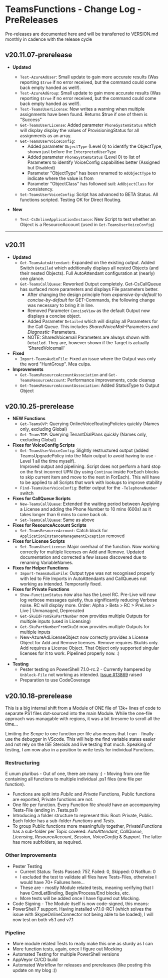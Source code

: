 ﻿# TeamsFunctions - Change Log - PreReleases

Pre-releases are documented here and will be transferred to VERSION.md monthly in cadence with the release cycle

## v20.11.07-prerelease

- **Updated**
  - `Test-AzureAdUser`: Small update to gain more accurate results (Was reporting `$true` if no error received, but the command could come back empty handed as well!).
  - `Test-AzureAdGroup`: Small update to gain more accurate results (Was reporting `$true` if no error received, but the command could come back empty handed as well!).
  - `Test-TeamsUserLicense`: Now writes a warning when multiple assignments have been found. Returns $true if one of them is "Success"
  - `Get-TeamsUserLicense`: Added parameter `PhoneSystemStatus` which will display display the values of ProvisioningStatus for all assignments as an array.
  - `Get-TeamsUserVoiceConfig`:
    - Added parameter `ObjectType` (Level 0) to identify the ObjectType, shown just before the `InterpretedUserType`
    - Added parameter `PhoneSystemStatus` (Level 0) to list of Parameters to identify VoiceConfig capabilities better (Assigned but Disabled)
    - Parameter "ObjectType" has been renamed to `AdObjectType` to indicate where the value is from
    - Parameter "ObjectClass" has followed suit: `AdObjectClass` for consistency.
  - `Set-TeamsUserVoiceConfig`: Script has advanced to BETA Status. All functions scripted. Testing OK for Direct Routing.

- **New**
  - `Test-CsOnlineApplicationInstance`: New Script to test whether an Object is a ResourceAccount (used in `Get-TeamsUserVoiceConfig`)

---------------------------------------------

## v20.11

- **Updated**
  - `Get-TeamsAutoAttendant`: Expanded on the existing output. Added Switch `Detailed` which additionally displays all nested Objects (and their nested Objects). Full AutoAttendant configuration at (nearly) one glance.
  - `Get-TeamsCallQueue`: Reworked Output completely. Get-CsCallQueue has surfaced more parameters and displays File parameters better.
    - After changing the design principle from *expansive-by-default* to *concise-by-default* for GET-Commands, the following change was necessary to bring it in line.
    - Removed Parameter `ConciseView` as the default Output now displays a concise object.
    - Added Parameter `Detailed` which will display all Parameters for the Call Queue. This includes *SharedVoiceMail*-Parameters and *Diagnostic*-Parameters.
    - NOTE: SharedVoicemail Parameters are always shown with `Detailed`. They are, however shown if the Target is actually 'SharedVoicemail'
- **Fixed**
  - `Import-TeamsAudioFile`: Fixed an issue where the Output was only the word "HuntGroup". Mea culpa.
- **Improvements**
  - `Get-TeamsResourceAccountAssociation` and `Get-TeamsResourceAccount`: Performance improvements, code cleanup
  - `Get-TeamsResourceAccountAssociation`: Added StatusType to Output Object

## v20.10.25-prerelease

- **NEW Functions**
  - `Get-TeamsOVP`: Querying OnlineVoiceRoutingPolicies quickly (Names only, excluding Global)
  - `Get-TeamsTDP`: Querying TenantDialPlans quickly (Names only, excluding Global)
- **Fixes for VoiceConfig Scripts**
  - `Get-TeamsUserVoiceConfig`: Slightly restructured output (added TeamsUpgradePolicy into the Main output to avoid having to use -Level 1 all the time myself). <br />Improved output and pipelining. Script does not perform a hard stop on the first incorrect UPN (by using `Continue` inside ForEach blocks to skip current item and move to the next in ForEach). This will have to be applied to all Scripts that work with lookups to improve stability
  - `Find-TeamsUserVoiceConfig`: Better output for the `-TelephoneNumber` switch
- **Fixes for CallQueue Scripts**
  - `New-TeamsCallQueue`: Extended the waiting period between Applying a License and adding the Phone Number to 10 mins (600s) as it takes longer than 6 mins to come back ok.
  - `Set-TeamsCallQueue`: Same as above
- **Fixes for ResourceAccount Scripts**
  - `Set-TeamsResourceAccount`: Catch block for `ApplicationInstanceManagementException` removed
- **Fixes for License Scripts**
  - `Set-TeamsUserLicense`: Major overhaul of the function. Now working correctly for multiple licenses on Add and Remove. Updated documentation and corrected a few issues discovered due to renaming VariableNames.
- **Fixes for Helper Functions**
  - `Import-TeamsAudioFile`: Output type was not recognised properly with led to File Imports in AutoAttendants and CallQueues not working as intended. Temporarily fixed.
- **Fixes for Private Functions**
  - `Show-FunctionStatus` now also has the Level RC. Pre-Live will now log verbose messages quietly, thus significantly reducing Verbose noise. RC will display more. Order: Alpha > Beta > RC > PreLive > Live | Unmanaged, Deprecated
  - `Get-SkuIdFromSkuPartNumber` now provides multiple Outputs for multiple inputs (used in Licensing)
  - `Get-SkuPartNumberFromSkuId` now provides multiple Outputs for multiple inputs
  - New-AzureAdLicenseObject now correctly provides a License Object for Add and Remove licenses. Remove requires SkuIds only. Add requires a License Object. That Object only supported singular licenses for it to work. Pipelined properly now. :)
  -
- **Testing**
  - Pester testing on PowerShell 7.1.0-rc.2 - Currently hampered by `Unblock-File` not working as intended. [Issue #13869](https://github.com/PowerShell/PowerShell/issues/13869) raised
  - Preparation to use CodeCoverage

## v20.10.18-prerelease

This is a big internal shift from a Module of ONE file of 13k+ lines of code to separate PS1 files dot-sourced into the main Module.
While the one-file approach was managable with regions, it was a bit tiresome to scroll all the time...

Limiting the Scope to one function per file also means that I can - finally - use the debugger in VScode. This will help me find variable states easier and not rely on the ISE Steroids and live testing that much. Speaking of testing, I am now also in a position to write tests for individual Functions.

### Restructuring

E unum pluribus - Out of one, there are many :) - Moving from one file containing all functions to multiple individual .ps1 files (one file per function).

- Functions are split into *Public* and *Private* Functions, Public functions are exported, Private functions are not.
- One file per function. Every Function file *should* have an accompanying Tests-File (ending in .Tests.ps1)
- Introducing a folder structure to represent this: Root: Private, Public. Each folder has a sub-folder *Functions* and *Tests*.
- To group Public functions more meaningfully together, Private\Functions has a sub-folder per Topic covered: *AutoAttendant*, *CallQueue*, *Licensing*, *ResourceAccount*, *Session*, *VoiceConfig* & *Support*. The latter has more subfolders, as required.

### Other Improvements

- Pester Testing
  - Current Status: Tests Passed: 757, Failed: 0, Skipped: 0 NotRun: 0
  - I excluded the test to validate all files have Tests-Files, otherwise I would have 70+ Failures here...
  - These are - mostly Module related tests, meaning verifying that I have CmdLetBinding, Begin/Process/End blocks, etc.
  - More tests will be added once I have figured out Mocking.
- Code Signing - The Module itself is now code-signed, this means:
- PowerShell 7 support. Having installed v7.1.0-RC1 (which solves the issue with SkypeOnlineConnector not being able to be loaded), I will now test on both v5.1 and v7.1

### Pipeline

- More module related Tests to really make this one as sturdy as I can
- More function tests, again, once I figure out Mocking
- Automated Testing for multiple PowerShell versions
- AppVeyor CI/CD build
- Automated Workflow for releases and prereleases (like posting this update on my blog :))

